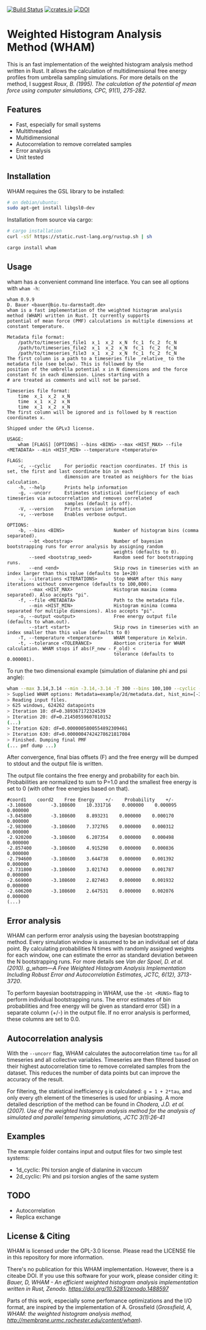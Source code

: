 [![Build Status](https://travis-ci.com/danijoo/WHAM.svg?branch=master)](https://travis-ci.com/danijoo/WHAM) [![crates.io](https://img.shields.io/badge/crates.io-orange.svg?longCache=true)](https://www.crates.io/crates/wham) [![DOI](https://zenodo.org/badge/DOI/10.5281/zenodo.1488597.svg)](https://doi.org/10.5281/zenodo.1488597)



Weighted Histogram Analysis Method (WHAM)
===
This is an fast implementation of the weighted histogram analysis method
written in Rust. It allows the calculation of multidimensional free energy profiles
from umbrella sampling simulations. For more details on the method, I suggest *Roux, B.
(1995). The calculation of the potential of mean force using computer simulations, CPC, 91(1), 275-282.*

Features
---
- Fast, especially for small systems
- Multithreaded
- Multidimensional
- Autocorrelation to remove correlated samples
- Error analysis
- Unit tested

Installation
---
WHAM requires the GSL library to be installed: 
```bash
# on debian/ubuntu:
sudo apt-get install libgsl0-dev
```

Installation from source via cargo:
```bash
# cargo installation
curl -sSf https://static.rust-lang.org/rustup.sh | sh

cargo install wham
```

Usage
---
wham has a convenient command line interface. You can see all options with
```wham -h```:

```
wham 0.9.9
D. Bauer <bauer@bio.tu-darmstadt.de>
wham is a fast implementation of the weighted histogram analysis method (WHAM) written in Rust. It currently supports
potential of mean force (PMF) calculations in multiple dimensions at constant temperature.

Metadata file format:
    /path/to/timeseries_file1  x_1  x_2  x_N  fc_1  fc_2  fc_N
    /path/to/timeseries_file2  x_1  x_2  x_N  fc_1  fc_2  fc_N
    /path/to/timeseries_file3  x_1  x_2  x_N  fc_1  fc_2  fc_N
The first column is a path to a timeseries file _relative_ to the metadata file (see below). This is followed by the
position of the umbrella potential x in N dimensions and the force constant fc in each dimension. Lines starting with a
# are treated as comments and will not be parsed.

Timeseries file format:
    time  x_1  x_2  x_N
    time  x_1  x_2  x_N
    time  x_1  x_2  x_N
The first column will be ignored and is followed by N reaction coordinates x.

Shipped under the GPLv3 license.

USAGE:
    wham [FLAGS] [OPTIONS] --bins <BINS> --max <HIST_MAX> --file <METADATA> --min <HIST_MIN> --temperature <temperature>

FLAGS:
    -c, --cyclic     For periodic reaction coordinates. If this is set, the first and last coordinate bin in each
                     dimension are treated as neighbors for the bias calculation.
    -h, --help       Prints help information
    -g, --uncorr     Estimates statistical inefficiency of each timeseries via autocorrelation and removes correlated
                     samples (default is off).
    -V, --version    Prints version information
    -v, --verbose    Enables verbose output.

OPTIONS:
    -b, --bins <BINS>                  Number of histogram bins (comma separated).
        --bt <bootstrap>               Number of bayesian bootstrapping runs for error analysis by assigning random
                                       weights (defaults to 0).
        --seed <bootstrap_seed>        Random seed for bootstrapping runs.
        --end <end>                    Skip rows in timeseries with an index larger than this value (defaults to 1e+20)
    -i, --iterations <ITERATIONS>      Stop WHAM after this many iterations without convergence (defaults to 100,000).
        --max <HIST_MAX>               Histogram maxima (comma separated). Also accepts "pi".
    -f, --file <METADATA>              Path to the metadata file.
        --min <HIST_MIN>               Histogram minima (comma separated for multiple dimensions). Also accepts "pi".
    -o, --output <output>              Free energy output file (defaults to wham.out).
        --start <start>                Skip rows in timeseries with an index smaller than this value (defaults to 0)
    -T, --temperature <temperature>    WHAM temperature in Kelvin.
    -t, --tolerance <TOLERANCE>        Abortion criteria for WHAM calculation. WHAM stops if abs(F_new - F_old) <
                                       tolerance (defaults to 0.000001).
```

To run the two dimensional example (simulation of dialanine phi and psi angle):
```bash
wham --max 3.14,3.14 --min -3.14,-3.14 -T 300 --bins 100,100 --cyclic -f example/2d/metadata.dat       
> Supplied WHAM options: Metadata=example/2d/metadata.dat, hist_min=[-3.14, -3.14], hist_max=[3.14, 3.14], bins=[100, 100] verbose=false, tolerance=0.000001, iterations=100000, temperature=300, cyclic=true
> Reading input files.
> 625 windows, 624262 datapoints
> Iteration 10: dF=0.389367172324539
> Iteration 20: dF=0.21450559607810152
(...)
> Iteration 620: dF=0.0000005800554892309461
> Iteration 630: dF=0.00000047424278621817084
> Finished. Dumping final PMF
(... pmf dump ...)

```
After convergence, final bias offsets (F) and the free energy will be dumped to stdout and the output file is written.


The output file contains the free energy and probability for each bin. Probabilities are normalized to sum to P=1.0 and
the smallest free energy is set to 0 (with other free energies based on that).
```
#coord1    coord2    Free Energy    +/-    Probability    +/-
-3.108600    	-3.108600    10.331716    0.000000    0.000095    0.000000
-3.045800    	-3.108600    8.893231    0.000000    0.000170    0.000000
-2.983000    	-3.108600    7.372765    0.000000    0.000312    0.000000
-2.920200    	-3.108600    6.207354    0.000000    0.000498    0.000000
-2.857400    	-3.108600    4.915298    0.000000    0.000836    0.000000
-2.794600    	-3.108600    3.644738    0.000000    0.001392    0.000000
-2.731800    	-3.108600    3.021743    0.000000    0.001787    0.000000
-2.669000    	-3.108600    2.827463    0.000000    0.001932    0.000000
-2.606200    	-3.108600    2.647531    0.000000    0.002076    0.000000
(...)
```

Error analysis
---
WHAM can perform error analysis using the bayesian bootstrapping method. Every simulation window is assumed to be an
individual set of data point. By calculating probabilities N times with randomly assigned weights for each window,
one can estimate the error as standard deviation between the N bootstrapping runs. For more details see
*Van der Spoel, D. et al. (2010). g_wham—A Free Weighted Histogram Analysis Implementation Including Robust Error and
Autocorrelation Estimates, JCTC, 6(12), 3713-3720*.

To perform bayesian bootstrapping in WHAM, use the ```-bt <RUNS>``` flag to perform <RUNS> individual bootstrapping
runs. The error estimates of bin probabilities and free energy will be given as standard error (SE) in a 
separate column (+/-) in the output file. If no error analysis is performed, these columns are set to 0.0.

Autocorrelation analysis
---
With the ```--uncorr``` flag, WHAM calculates the autocorrelation time ```tau``` for all timeseries and all collective
variables. Timeseries are then filtered based on their highest autocorrelation time to remove correlated samples from
the dataset. This reduces the number of data points but can improve the accuracy of the result.

For filtering, the statistical inefficiency `g` is calculated: ```g = 1 + 2*tau```, and only every `g`th element of the
timeseries is used for unbiasing. A more detailed description of the method can be found in
*Chodera, J.D. et al. (2007). Use of the weighted histogram analysis method for the analysis of simulated and parallel
tempering simulations, JCTC 3(1):26-41*


Examples
---
The example folder contains input and output files for two simple test systems:

- 1d_cyclic: Phi torsion angle of dialanine in vaccum
- 2d_cyclic: Phi and psi torsion angles of the same system


TODO
---
- Autocorrelation
- Replica exchange

License & Citing
---
WHAM is licensed under the GPL-3.0 license. Please read the LICENSE file in this
repository for more information.

There's no publication for this WHAM implementation. However, there is a citeabe DOI. If you use this software for your work, please consider citing it: *Bauer, D, WHAM - An efficient weighted histogram analysis implementation written in Rust, Zenodo.  https://doi.org/10.5281/zenodo.1488597*

Parts of this work, especially some perfomance optimizations and the I/O format, are inspired by the
implementation of A. Grossfield (*Grossfield, A, WHAM: the weighted histogram analysis method, http://membrane.urmc.rochester.edu/content/wham*).

